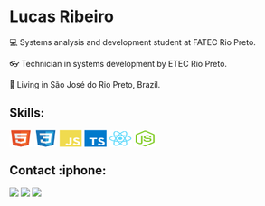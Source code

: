 <h1> Lucas Ribeiro </h1> 
  
:computer: Systems analysis and development student at FATEC Rio Preto.

:eyeglasses: Technician in systems development by ETEC Rio Preto.

:house_with_garden: Living in São José do Rio Preto, Brazil.

<h2> Skills: </h2> 
<div style="display: inline_block">
  <img align="center" alt="Luc-HTML" height="30" width="40" src="https://raw.githubusercontent.com/devicons/devicon/master/icons/html5/html5-original.svg">
  <img align="center" alt="Luc-CSS" height="30" width="40" src="https://raw.githubusercontent.com/devicons/devicon/master/icons/css3/css3-original.svg">
  <img align="center" alt="Luc-Js" height="30" width="40" src="https://raw.githubusercontent.com/devicons/devicon/master/icons/javascript/javascript-plain.svg">
  <img align="center" alt="Luc-Ts" height="30" width="40" src="https://raw.githubusercontent.com/devicons/devicon/master/icons/typescript/typescript-plain.svg"> 
  <img align="center" alt="Luc-React" height="30" width="40" src="https://raw.githubusercontent.com/devicons/devicon/master/icons/react/react-original.svg">
  <img align="center" alt="Luc-NodeJs" height="30" width="40" src="https://raw.githubusercontent.com/devicons/devicon/master/icons/nodejs/nodejs-plain.svg">
</div>

<h2> Contact :iphone: </h2>
<div>
    <a href= "mailto:lucasribeirodesouza@live.com"><img src="https://img.shields.io/badge/Microsoft_Outlook-0078D4?style=for-the-badge&logo=microsoft-outlook&logoColor=white" target="_blank"></a>
    <a href="https://www.facebook.com/lucribeirodesouza" target="_blank"><img src="https://img.shields.io/badge/Facebook-1877F2?style=for-the-badge&logo=facebook&logoColor=white" target="_blank"></a>
  <a href="https://www.instagram.com/luc_ribeiro/" target="_blank"><img src="https://img.shields.io/badge/-Instagram-%23E4405F?style=for-the-badge&logo=instagram&logoColor=white" target="_blank"></a>
</div>
